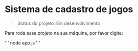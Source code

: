 # Sistema de cadastro de jogos 

> Status do projeto: Em desenvolvimento

Para roda esse projeto na sua máquina, por favor digite:

''' 
node app.js
'''